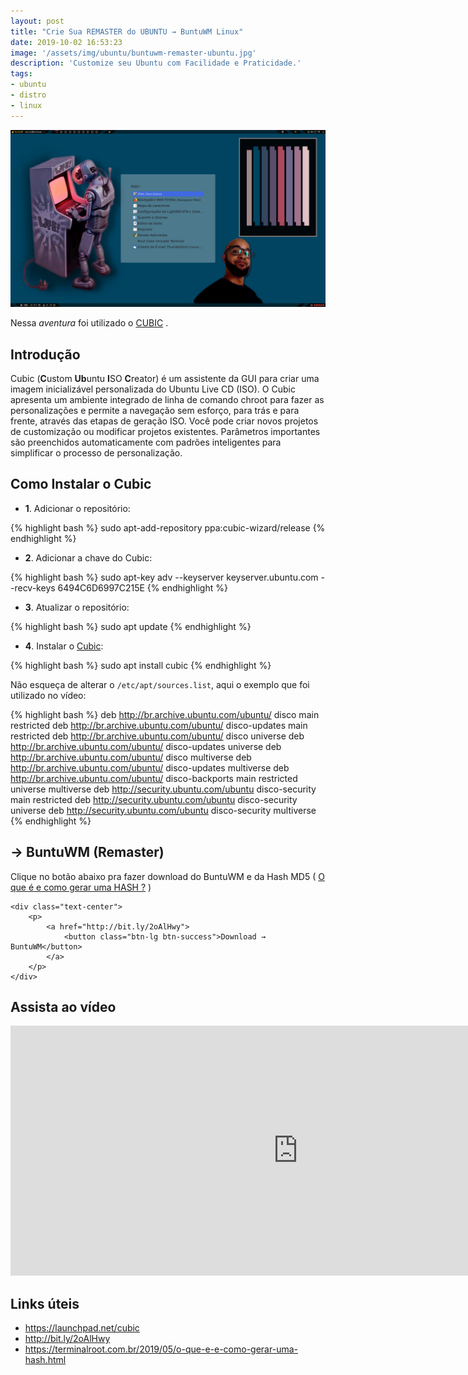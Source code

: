 ```yaml
---
layout: post
title: "Crie Sua REMASTER do UBUNTU → BuntuWM Linux"
date: 2019-10-02 16:53:23
image: '/assets/img/ubuntu/buntuwm-remaster-ubuntu.jpg'
description: 'Customize seu Ubuntu com Facilidade e Praticidade.'
tags:
- ubuntu
- distro
- linux
---
```


![Crie Sua REMASTER do UBUNTU → BuntuWM Linux](/assets/img/ubuntu/buntuwm-remaster-ubuntu.jpg "Crie Sua REMASTER do UBUNTU → BuntuWM Linux")

Nessa *aventura* foi utilizado o [CUBIC](https://launchpad.net/cubic) .

## Introdução

Cubic (**C**ustom **Ub**untu **I**SO **C**reator) é um assistente da GUI para criar uma imagem inicializável personalizada do Ubuntu Live CD (ISO). O Cubic apresenta um ambiente integrado de linha de comando chroot para fazer as personalizações e permite a navegação sem esforço, para trás e para frente, através das etapas de geração ISO. Você pode criar novos projetos de customização ou modificar projetos existentes. Parâmetros importantes são preenchidos automaticamente com padrões inteligentes para simplificar o processo de personalização.

## Como Instalar o Cubic

+ **1**. Adicionar o repositório:

{% highlight bash %}
sudo apt-add-repository ppa:cubic-wizard/release
{% endhighlight %}

+ **2**. Adicionar a chave do Cubic:

{% highlight bash %}
sudo apt-key adv --keyserver keyserver.ubuntu.com --recv-keys 6494C6D6997C215E
{% endhighlight %}

+ **3**. Atualizar o repositório:
 
{% highlight bash %}
sudo apt update
{% endhighlight %}

+ **4**. Instalar o [Cubic](https://launchpad.net/cubic):
 
{% highlight bash %}
sudo apt install cubic
{% endhighlight %}

Não esqueça de alterar o `/etc/apt/sources.list`, aqui o exemplo que foi utilizado no vídeo:

{% highlight bash %}
deb http://br.archive.ubuntu.com/ubuntu/ disco main restricted
deb http://br.archive.ubuntu.com/ubuntu/ disco-updates main restricted
deb http://br.archive.ubuntu.com/ubuntu/ disco universe
deb http://br.archive.ubuntu.com/ubuntu/ disco-updates universe
deb http://br.archive.ubuntu.com/ubuntu/ disco multiverse
deb http://br.archive.ubuntu.com/ubuntu/ disco-updates multiverse
deb http://br.archive.ubuntu.com/ubuntu/ disco-backports main restricted universe multiverse
deb http://security.ubuntu.com/ubuntu disco-security main restricted
deb http://security.ubuntu.com/ubuntu disco-security universe
deb http://security.ubuntu.com/ubuntu disco-security multiverse
{% endhighlight %}

## → BuntuWM (Remaster)

Clique no botão abaixo pra fazer download do BuntuWM e da Hash MD5 ( [O que é e como gerar uma HASH ?](https://terminalroot.com.br/2019/05/o-que-e-e-como-gerar-uma-hash.html) )

	<div class="text-center">
		<p>
			<a href="http://bit.ly/2oAlHwy">
				<button class="btn-lg btn-success">Download → BuntuWM</button> 
			</a>
		</p>
	</div>

<script async src="https://pagead2.googlesyndication.com/pagead/js/adsbygoogle.js"></script>
<!-- Informat  -->
<ins class="adsbygoogle"
     style="display:block"
     data-ad-client="ca-pub-2838251107855362"
     data-ad-slot="2327980059"
     data-ad-format="auto"
     data-full-width-responsive="true"></ins>
<script>
(adsbygoogle = window.adsbygoogle || []).push({});
</script>

## Assista ao vídeo

<iframe width="920" height="400" src="https://www.youtube.com/embed/4980zIQci8Q" frameborder="0" allow="accelerometer; autoplay; encrypted-media; gyroscope; picture-in-picture" allowfullscreen></iframe>

## Links úteis

+ <https://launchpad.net/cubic>
+ <http://bit.ly/2oAlHwy>
+ <https://terminalroot.com.br/2019/05/o-que-e-e-como-gerar-uma-hash.html>

    

